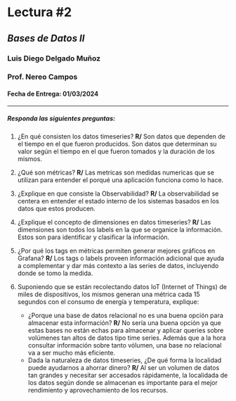 # Lectura #2
## _Bases de Datos II_
### Luis Diego Delgado Muñoz
### Prof. Nereo Campos

#### Fecha de Entrega: 01/03/2024
-----

##### Responda las siguientes preguntas:

1. ¿En qué consisten los datos timeseries?
    **R/** Son datos que dependen de el tiempo en el que fueron producidos. Son datos que determinan su valor según el tiempo en el que fueron tomados y la duración de los mismos.
2. ¿Qué son métricas?
    **R/** Las metricas son medidas numericas que se utilizan para entender el porqué una aplicación funciona como lo hace.
3. ¿Explique en que consiste la Observabilidad?
    **R/** La observabilidad se centera en entender el estado interno de los sistemas basados en los datos que estos producen. 
4. ¿Explique el concepto de dimensiones en datos timeseries?
    **R/** Las dimensiones son todos los labels en la que se organice la información. Estos son para identificar y clasificar la información.
5. ¿Por qué los tags en métricas permiten generar mejores gráficos en Grafana?
    **R/** Los tags o labels proveen información adicional que ayuda a complementar y dar más contexto a las series de datos, incluyendo donde se tomo la medida.
6. Suponiendo que se están recolectando datos IoT (Internet of Things) de miles de dispositivos, los mismos generan una métrica cada 15 segundos con el consumo de energía y temperatura, explique:

    - ¿Porque una base de datos relacional no es una buena opción para almacenar esta información?
    **R/** No sería una buena opción ya que estas bases no están echas para almacenar y aplicar queries sobre volúmenes tan altos de datos tipo time series. Además que a la hora consultar información sobre tanto vólumen, una base no relacional va a ser mucho más eficiente. 
    - Dada la naturaleza de datos timeseries, ¿De qué forma la localidad puede ayudarnos a ahorrar dinero?
    **R/** Al ser un volumen de datos tan grandes y necesitar ser accesados rápidamente, la localidada de los datos según donde se almacenan es importante para el mejor rendimiento y aprovechamiento de los recursos.





